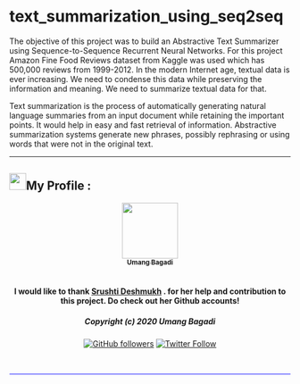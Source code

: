 # text_summarization_using_seq2seq

The objective of this project was to build an Abstractive Text Summarizer using Sequence-to-Sequence Recurrent Neural Networks. For this project Amazon Fine Food Reviews dataset from Kaggle was used which has 500,000 reviews from 1999-2012. In the modern Internet age, textual data is ever increasing. We need to condense this data while preserving the information and meaning. We need to summarize textual data for that.

Text summarization is the process of automatically generating natural language summaries from an input document while retaining the important points. It would help in easy and fast retrieval of information. Abstractive summarization systems generate new phrases, possibly rephrasing or using words that were not in the original text.

---

## <img src="https://media.giphy.com/media/iY8CRBdQXODJSCERIr/giphy.gif" width="30px">My Profile :
<div align="center">
<a href="https://github.com/umangbagadi03"><img src="https://avatars.githubusercontent.com/u/78692913?s=400&v=4" width="100px;" alt=""/><br /><sub><b> Umang Bagadi</b></sub></a>
</br>

</br>


#### I would like to thank [Srushti Deshmukh](https://github.com/Srushti2002) . for her help and contribution to this project. Do check out her Github accounts!

##### Copyright (c) 2020 Umang Bagadi

[![GitHub followers](https://img.shields.io/github/followers/umangbagadi03.svg?label=Follow%20@umangbagadi03&style=social)](https://github.com/umangbagadi03) 
[![Twitter Follow](https://img.shields.io/twitter/follow/BagadiUmang?style=social)]([https://twitter.com/BagadiUmang])
</div>
</br>
<hr style="height:2px;#8080ffborder-width:0;border-radius: 5px;color:gray;background-color:#8080ff">
</br>
